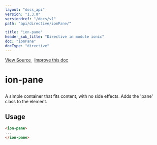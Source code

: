 ```yaml
---
layout: "docs_api"
version: "1.3.0"
versionHref: "/docs/v1"
path: "api/directive/ionPane/"

title: "ion-pane"
header_sub_title: "Directive in module ionic"
doc: "ionPane"
docType: "directive"
---
```


<div class="improve-docs">
<a href='http://github.com/driftyco/ionic/tree/1.x/js/angular/directive/pane.js#L2'>
View Source
</a>
&nbsp;
<a href='http://github.com/driftyco/ionic/edit/1.x/js/angular/directive/pane.js#L2'>
Improve this doc
</a>
</div>




<h1 class="api-title">

ion-pane



</h1>





A simple container that fits content, with no side effects.  Adds the 'pane' class to the element.









<h2 id="usage">Usage</h2>



```html
<ion-pane>
...
</ion-pane>
```









